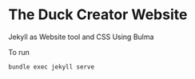 # The Duck Creator Website

Jekyll as Website tool and CSS Using Bulma

To run

```
bundle exec jekyll serve
```
